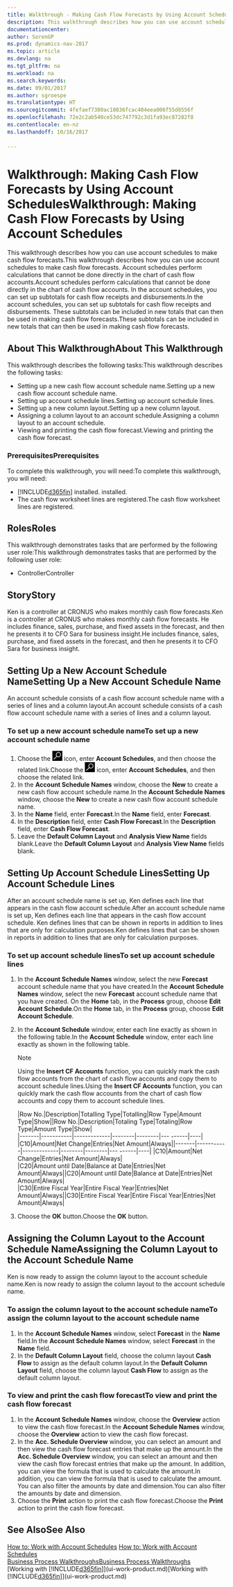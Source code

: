 ```yaml
---
title: Walkthrough - Making Cash Flow Forecasts by Using Account Schedules
description: This walkthrough describes how you can use account schedules to make cash flow forecasts. Account schedules perform calculations that cannot be done directly in the chart of cash flow accounts. In the account schedules, you can set up subtotals for cash flow receipts and disbursements. These subtotals can be included in new totals that can then be used in making cash flow forecasts.
documentationcenter: 
author: SorenGP
ms.prod: dynamics-nav-2017
ms.topic: article
ms.devlang: na
ms.tgt_pltfrm: na
ms.workload: na
ms.search.keywords: 
ms.date: 09/01/2017
ms.author: sgroespe
ms.translationtype: HT
ms.sourcegitcommit: 4fefaef7380ac10836fcac404eea006f55d8556f
ms.openlocfilehash: 72e2c2ab540ce53dc747792c3d1fa93ec87282f8
ms.contentlocale: en-nz
ms.lasthandoff: 10/16/2017

---
```

# <a name="walkthrough-making-cash-flow-forecasts-by-using-account-schedules"></a><span data-ttu-id="9c96b-106">Walkthrough: Making Cash Flow Forecasts by Using Account Schedules</span><span class="sxs-lookup"><span data-stu-id="9c96b-106">Walkthrough: Making Cash Flow Forecasts by Using Account Schedules</span></span>
<span data-ttu-id="9c96b-107">This walkthrough describes how you can use account schedules to make cash flow forecasts.</span><span class="sxs-lookup"><span data-stu-id="9c96b-107">This walkthrough describes how you can use account schedules to make cash flow forecasts.</span></span> <span data-ttu-id="9c96b-108">Account schedules perform calculations that cannot be done directly in the chart of cash flow accounts.</span><span class="sxs-lookup"><span data-stu-id="9c96b-108">Account schedules perform calculations that cannot be done directly in the chart of cash flow accounts.</span></span> <span data-ttu-id="9c96b-109">In the account schedules, you can set up subtotals for cash flow receipts and disbursements.</span><span class="sxs-lookup"><span data-stu-id="9c96b-109">In the account schedules, you can set up subtotals for cash flow receipts and disbursements.</span></span> <span data-ttu-id="9c96b-110">These subtotals can be included in new totals that can then be used in making cash flow forecasts.</span><span class="sxs-lookup"><span data-stu-id="9c96b-110">These subtotals can be included in new totals that can then be used in making cash flow forecasts.</span></span>  

## <a name="about-this-walkthrough"></a><span data-ttu-id="9c96b-111">About This Walkthrough</span><span class="sxs-lookup"><span data-stu-id="9c96b-111">About This Walkthrough</span></span>  
<span data-ttu-id="9c96b-112">This walkthrough describes the following tasks:</span><span class="sxs-lookup"><span data-stu-id="9c96b-112">This walkthrough describes the following tasks:</span></span>  

- <span data-ttu-id="9c96b-113">Setting up a new cash flow account schedule name.</span><span class="sxs-lookup"><span data-stu-id="9c96b-113">Setting up a new cash flow account schedule name.</span></span>  
- <span data-ttu-id="9c96b-114">Setting up account schedule lines.</span><span class="sxs-lookup"><span data-stu-id="9c96b-114">Setting up account schedule lines.</span></span>  
- <span data-ttu-id="9c96b-115">Setting up a new column layout.</span><span class="sxs-lookup"><span data-stu-id="9c96b-115">Setting up a new column layout.</span></span>  
- <span data-ttu-id="9c96b-116">Assigning a column layout to an account schedule.</span><span class="sxs-lookup"><span data-stu-id="9c96b-116">Assigning a column layout to an account schedule.</span></span>  
- <span data-ttu-id="9c96b-117">Viewing and printing the cash flow forecast.</span><span class="sxs-lookup"><span data-stu-id="9c96b-117">Viewing and printing the cash flow forecast.</span></span>  

### <a name="prerequisites"></a><span data-ttu-id="9c96b-118">Prerequisites</span><span class="sxs-lookup"><span data-stu-id="9c96b-118">Prerequisites</span></span>  
<span data-ttu-id="9c96b-119">To complete this walkthrough, you will need:</span><span class="sxs-lookup"><span data-stu-id="9c96b-119">To complete this walkthrough, you will need:</span></span>  

- [!INCLUDE[d365fin](includes/d365fin_md.md)]<span data-ttu-id="9c96b-120"> installed.</span><span class="sxs-lookup"><span data-stu-id="9c96b-120"> installed.</span></span>  
- <span data-ttu-id="9c96b-121">The cash flow worksheet lines are registered.</span><span class="sxs-lookup"><span data-stu-id="9c96b-121">The cash flow worksheet lines are registered.</span></span>  

## <a name="roles"></a><span data-ttu-id="9c96b-122">Roles</span><span class="sxs-lookup"><span data-stu-id="9c96b-122">Roles</span></span>  
<span data-ttu-id="9c96b-123">This walkthrough demonstrates tasks that are performed by the following user role:</span><span class="sxs-lookup"><span data-stu-id="9c96b-123">This walkthrough demonstrates tasks that are performed by the following user role:</span></span>  

- <span data-ttu-id="9c96b-124">Controller</span><span class="sxs-lookup"><span data-stu-id="9c96b-124">Controller</span></span>  

## <a name="story"></a><span data-ttu-id="9c96b-125">Story</span><span class="sxs-lookup"><span data-stu-id="9c96b-125">Story</span></span>  
<span data-ttu-id="9c96b-126">Ken is a controller at CRONUS who makes monthly cash flow forecasts.</span><span class="sxs-lookup"><span data-stu-id="9c96b-126">Ken is a controller at CRONUS who makes monthly cash flow forecasts.</span></span> <span data-ttu-id="9c96b-127">He includes finance, sales, purchase, and fixed assets in the forecast, and then he presents it to CFO Sara for business insight.</span><span class="sxs-lookup"><span data-stu-id="9c96b-127">He includes finance, sales, purchase, and fixed assets in the forecast, and then he presents it to CFO Sara for business insight.</span></span>  

## <a name="setting-up-a-new-account-schedule-name"></a><span data-ttu-id="9c96b-128">Setting Up a New Account Schedule Name</span><span class="sxs-lookup"><span data-stu-id="9c96b-128">Setting Up a New Account Schedule Name</span></span>  
<span data-ttu-id="9c96b-129">An account schedule consists of a cash flow account schedule name with a series of lines and a column layout.</span><span class="sxs-lookup"><span data-stu-id="9c96b-129">An account schedule consists of a cash flow account schedule name with a series of lines and a column layout.</span></span>  

### <a name="to-set-up-a-new-account-schedule-name"></a><span data-ttu-id="9c96b-130">To set up a new account schedule name</span><span class="sxs-lookup"><span data-stu-id="9c96b-130">To set up a new account schedule name</span></span>  

1.  <span data-ttu-id="9c96b-131">Choose the ![Search for Page or Report](media/ui-search/search_small.png "Search for Page or Report icon") icon, enter **Account Schedules**, and then choose the related link.</span><span class="sxs-lookup"><span data-stu-id="9c96b-131">Choose the ![Search for Page or Report](media/ui-search/search_small.png "Search for Page or Report icon") icon, enter **Account Schedules**, and then choose the related link.</span></span>  
2.  <span data-ttu-id="9c96b-132">In the **Account Schedule Names** window, choose the **New** to create a new cash flow account schedule name.</span><span class="sxs-lookup"><span data-stu-id="9c96b-132">In the **Account Schedule Names** window, choose the **New** to create a new cash flow account schedule name.</span></span>  
3.  <span data-ttu-id="9c96b-133">In the **Name** field, enter **Forecast**.</span><span class="sxs-lookup"><span data-stu-id="9c96b-133">In the **Name** field, enter **Forecast**.</span></span>  
4.  <span data-ttu-id="9c96b-134">In the **Description** field, enter **Cash Flow Forecast**.</span><span class="sxs-lookup"><span data-stu-id="9c96b-134">In the **Description** field, enter **Cash Flow Forecast**.</span></span>  
5.  <span data-ttu-id="9c96b-135">Leave the **Default Column Layout** and **Analysis View Name** fields blank.</span><span class="sxs-lookup"><span data-stu-id="9c96b-135">Leave the **Default Column Layout** and **Analysis View Name** fields blank.</span></span>  

## <a name="setting-up-account-schedule-lines"></a><span data-ttu-id="9c96b-136">Setting Up Account Schedule Lines</span><span class="sxs-lookup"><span data-stu-id="9c96b-136">Setting Up Account Schedule Lines</span></span>  
<span data-ttu-id="9c96b-137">After an account schedule name is set up, Ken defines each line that appears in the cash flow account schedule.</span><span class="sxs-lookup"><span data-stu-id="9c96b-137">After an account schedule name is set up, Ken defines each line that appears in the cash flow account schedule.</span></span> <span data-ttu-id="9c96b-138">Ken defines lines that can be shown in reports in addition to lines that are only for calculation purposes.</span><span class="sxs-lookup"><span data-stu-id="9c96b-138">Ken defines lines that can be shown in reports in addition to lines that are only for calculation purposes.</span></span>  

### <a name="to-set-up-account-schedule-lines"></a><span data-ttu-id="9c96b-139">To set up account schedule lines</span><span class="sxs-lookup"><span data-stu-id="9c96b-139">To set up account schedule lines</span></span>  

1.  <span data-ttu-id="9c96b-140">In the **Account Schedule Names** window, select the new **Forecast** account schedule name that you have created.</span><span class="sxs-lookup"><span data-stu-id="9c96b-140">In the **Account Schedule Names** window, select the new **Forecast** account schedule name that you have created.</span></span> <span data-ttu-id="9c96b-141">On the **Home** tab, in the **Process** group, choose **Edit Account Schedule**.</span><span class="sxs-lookup"><span data-stu-id="9c96b-141">On the **Home** tab, in the **Process** group, choose **Edit Account Schedule**.</span></span>  
2.  <span data-ttu-id="9c96b-142">In the **Account Schedule** window, enter each line exactly as shown in the following table.</span><span class="sxs-lookup"><span data-stu-id="9c96b-142">In the **Account Schedule** window, enter each line exactly as shown in the following table.</span></span>  

    > [!NOTE]  
    >  <span data-ttu-id="9c96b-143">Using the **Insert CF Accounts** function, you can quickly mark the cash flow accounts from the chart of cash flow accounts and copy them to account schedule lines.</span><span class="sxs-lookup"><span data-stu-id="9c96b-143">Using the **Insert CF Accounts** function, you can quickly mark the cash flow accounts from the chart of cash flow accounts and copy them to account schedule lines.</span></span>  

    <span data-ttu-id="9c96b-144">|Row No.|Description|Totalling Type|Totalling|Row Type|Amount Type|Show|</span><span class="sxs-lookup"><span data-stu-id="9c96b-144">|Row No.|Description|Totaling Type|Totaling|Row Type|Amount Type|Show|</span></span>  
    <span data-ttu-id="9c96b-145">|-------|-----------|-------------|--------|--------|---  ------|----| |C10|Amount|Net Change|Entries|Net Amount|Always|</span><span class="sxs-lookup"><span data-stu-id="9c96b-145">|-------|-----------|-------------|--------|--------|---  ------|----| |C10|Amount|Net Change|Entries|Net Amount|Always|</span></span>  
    <span data-ttu-id="9c96b-146">|C20|Amount until Date|Balance at Date|Entries|Net Amount|Always|</span><span class="sxs-lookup"><span data-stu-id="9c96b-146">|C20|Amount until Date|Balance at Date|Entries|Net Amount|Always|</span></span>  
    <span data-ttu-id="9c96b-147">|C30|Entire Fiscal Year|Entire Fiscal Year|Entries|Net Amount|Always|</span><span class="sxs-lookup"><span data-stu-id="9c96b-147">|C30|Entire Fiscal Year|Entire Fiscal Year|Entries|Net Amount|Always|</span></span>  

4.  <span data-ttu-id="9c96b-148">Choose the **OK** button.</span><span class="sxs-lookup"><span data-stu-id="9c96b-148">Choose the **OK** button.</span></span>  

## <a name="assigning-the-column-layout-to-the-account-schedule-name"></a><span data-ttu-id="9c96b-149">Assigning the Column Layout to the Account Schedule Name</span><span class="sxs-lookup"><span data-stu-id="9c96b-149">Assigning the Column Layout to the Account Schedule Name</span></span>  
<span data-ttu-id="9c96b-150">Ken is now ready to assign the column layout to the account schedule name.</span><span class="sxs-lookup"><span data-stu-id="9c96b-150">Ken is now ready to assign the column layout to the account schedule name.</span></span>  

### <a name="to-assign-the-column-layout-to-the-account-schedule-name"></a><span data-ttu-id="9c96b-151">To assign the column layout to the account schedule name</span><span class="sxs-lookup"><span data-stu-id="9c96b-151">To assign the column layout to the account schedule name</span></span>  

1.  <span data-ttu-id="9c96b-152">In the **Account Schedule Names** window, select **Forecast** in the **Name** field.</span><span class="sxs-lookup"><span data-stu-id="9c96b-152">In the **Account Schedule Names** window, select **Forecast** in the **Name** field.</span></span>  
2.  <span data-ttu-id="9c96b-153">In the **Default Column Layout** field, choose the column layout **Cash Flow** to assign as the default column layout.</span><span class="sxs-lookup"><span data-stu-id="9c96b-153">In the **Default Column Layout** field, choose the column layout **Cash Flow** to assign as the default column layout.</span></span>  

### <a name="to-view-and-print-the-cash-flow-forecast"></a><span data-ttu-id="9c96b-154">To view and print the cash flow forecast</span><span class="sxs-lookup"><span data-stu-id="9c96b-154">To view and print the cash flow forecast</span></span>  
1.  <span data-ttu-id="9c96b-155">In the **Account Schedule Names** window, choose the **Overview** action to view the cash flow forecast.</span><span class="sxs-lookup"><span data-stu-id="9c96b-155">In the **Account Schedule Names** window, choose the **Overview** action to view the cash flow forecast.</span></span>  
2.  <span data-ttu-id="9c96b-156">In the **Acc. Schedule Overview** window, you can select an amount and then view the cash flow forecast entries that make up the amount.</span><span class="sxs-lookup"><span data-stu-id="9c96b-156">In the **Acc. Schedule Overview** window, you can select an amount and then view the cash flow forecast entries that make up the amount.</span></span> <span data-ttu-id="9c96b-157">In addition, you can view the formula that is used to calculate the amount.</span><span class="sxs-lookup"><span data-stu-id="9c96b-157">In addition, you can view the formula that is used to calculate the amount.</span></span> <span data-ttu-id="9c96b-158">You can also filter the amounts by date and dimension.</span><span class="sxs-lookup"><span data-stu-id="9c96b-158">You can also filter the amounts by date and dimension.</span></span>  
3.  <span data-ttu-id="9c96b-159">Choose the **Print** action to print the cash flow forecast.</span><span class="sxs-lookup"><span data-stu-id="9c96b-159">Choose the **Print** action to print the cash flow forecast.</span></span>  

## <a name="see-also"></a><span data-ttu-id="9c96b-160">See Also</span><span class="sxs-lookup"><span data-stu-id="9c96b-160">See Also</span></span>  
 <span data-ttu-id="9c96b-161">[How to: Work with Account Schedules](bi-how-work-account-schedule.md) </span><span class="sxs-lookup"><span data-stu-id="9c96b-161">[How to: Work with Account Schedules](bi-how-work-account-schedule.md) </span></span>  
 [<span data-ttu-id="9c96b-162">Business Process Walkthroughs</span><span class="sxs-lookup"><span data-stu-id="9c96b-162">Business Process Walkthroughs</span></span>](walkthrough-business-process-walkthroughs.md)  
 <span data-ttu-id="9c96b-163">[Working with [!INCLUDE[d365fin](includes/d365fin_md.md)]](ui-work-product.md)</span><span class="sxs-lookup"><span data-stu-id="9c96b-163">[Working with [!INCLUDE[d365fin](includes/d365fin_md.md)]](ui-work-product.md)</span></span>

